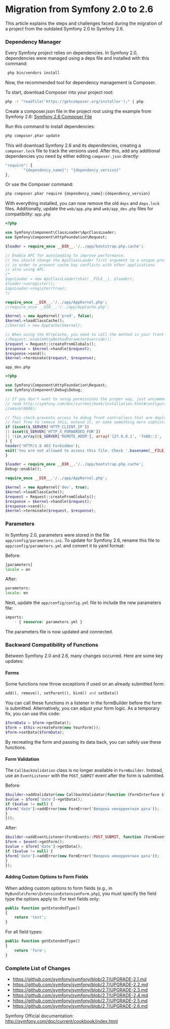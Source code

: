 # Migration from Symfony 2.0 to 2.6

This article explains the steps and challenges faced during the migration of a project from the outdated Symfony 2.0 to Symfony 2.6.

### Dependency Manager

Every Symfony project relies on dependencies. In Symfony 2.0, dependencies were managed using a deps file and installed with this command:
```bash
 php bin/vendors install
```
Now, the recommended tool for dependency management is Composer.

To start, download Composer into your project root:
```bash
php -r "readfile('https://getcomposer.org/installer');" | php
```

Create a composer.json file in the project root using the example from Symfony 2.6:
[Symfony 2.6 Composer File](https://github.com/symfony/symfony/blob/2.6/composer.json)

Run this command to install dependencies:
```bash
php composer.phar update
```

This will download Symfony 2.6 and its dependencies, creating a `composer.lock` file to track the versions used. 
After this, add any additional dependencies you need by either editing `composer.json` directly:
```php
"require": {
        "{dependency_name}": "{dependency_version}"
},
```

Or use the Composer command:
```bash
php composer.phar require {dependency_name}:{dependency_version}
```

With everything installed, you can now remove the old `deps` and `deps.lock` files. Additionally, update the `web/app.php` and `web/app_dev.php` files for compatibility:
`app.php`
```php
<?php

use Symfony\Component\ClassLoader\ApcClassLoader;
use Symfony\Component\HttpFoundation\Request;

$loader = require_once __DIR__.'/../app/bootstrap.php.cache';

// Enable APC for autoloading to improve performance.
// You should change the ApcClassLoader first argument to a unique prefix
// in order to prevent cache key conflicts with other applications
// also using APC.
/*
$apcLoader = new ApcClassLoader(sha1(__FILE__), $loader);
$loader->unregister();
$apcLoader->register(true);
*/

require_once __DIR__.'/../app/AppKernel.php';
//require_once __DIR__.'/../app/AppCache.php';

$kernel = new AppKernel('prod', false);
$kernel->loadClassCache();
//$kernel = new AppCache($kernel);

// When using the HttpCache, you need to call the method in your front controller instead of relying on the configuration parameter
//Request::enableHttpMethodParameterOverride();
$request = Request::createFromGlobals();
$response = $kernel->handle($request);
$response->send();
$kernel->terminate($request, $response);
```

`app_dev.php`
```php
<?php

use Symfony\Component\HttpFoundation\Request;
use Symfony\Component\Debug\Debug;

// If you don't want to setup permissions the proper way, just uncomment the following PHP line
// read http://symfony.com/doc/current/book/installation.html#configuration-and-setup for more information
//umask(0000);

// This check prevents access to debug front controllers that are deployed by accident to production servers.
// Feel free to remove this, extend it, or make something more sophisticated.
if (isset($_SERVER['HTTP_CLIENT_IP'])
|| isset($_SERVER['HTTP_X_FORWARDED_FOR'])
|| !(in_array(@$_SERVER['REMOTE_ADDR'], array('127.0.0.1', 'fe80::1', '::1')) || php_sapi_name() === 'cli-server')
) {
header('HTTP/1.0 403 Forbidden');
exit('You are not allowed to access this file. Check '.basename(__FILE__).' for more information.');
}

$loader = require_once __DIR__.'/../app/bootstrap.php.cache';
Debug::enable();

require_once __DIR__.'/../app/AppKernel.php';

$kernel = new AppKernel('dev', true);
$kernel->loadClassCache();
$request = Request::createFromGlobals();
$response = $kernel->handle($request);
$response->send();
$kernel->terminate($request, $response);
```

### Parameters

In Symfony 2.0, parameters were stored in the file `app/config/parameters.ini`. To update for Symfony 2.6, rename this file to `app/config/parameters.yml` and convert it to yaml format:

Before:
```php
[parameters]
locale = en
```
After:
```php
parameters:
locale: en
```

Next, update the `app/config/config.yml` file to include the new parameters file:
```php
imports:
    - { resource: parameters.yml }
```
The parameters file is now updated and connected.

### Backward Compatibility of Functions

Between Symfony 2.0 and 2.6, many changes occurred. Here are some key updates:

#### Forms

Some functions now throw exceptions if used on an already submitted form:
```php
add(), remove(), setParent(), bind() and setData()
```

You can call these functions in a listener in the formBuilder before the form is submitted. Alternatively, you can adjust your form logic. As a temporary fix, you can use this code:
```php
$formData = $form->getData();
$form = $this->createForm(new YourForm());
$form->setData($formData);
```
By recreating the form and passing its data back, you can safely use these functions.

#### Form Validation

The `CallbackValidation` class is no longer available in `FormBuilder`. Instead, use an `EventListener` with the `POST_SUBMIT` event after the form is submitted.

Before:
```php
$builder->addValidator(new CallbackValidator(function (FormInterface $form) {
$value = $form['date']->getData();
if ($value != null) {
$form['date']->addError(new FormError('Введена некорректная дата'));
}
}));
```

After:
```php
$builder->addEventListener(FormEvents::POST_SUBMIT, function (FormEvent $event) {
$form = $event->getForm();
$value = $form['date']->getData();
if ($value != null) {
$form['date']->addError(new FormError('Введена некорректная дата'));
}
});
```

#### Adding Custom Options to Form Fields

When adding custom options to form fields (e.g., in `MyBundle\Forms\ExtensionExtensionForm.php`), you must specify the field type the options apply to:
For text fields only:
```php
public function getExtendedType()
{
    return 'text';
}
```

For all field types:
```php
public function getExtendedType()
{
    return 'form';
}
```

### Complete List of Changes

* https://github.com/symfony/symfony/blob/2.7/UPGRADE-2.1.md
* https://github.com/symfony/symfony/blob/2.7/UPGRADE-2.2.md
* https://github.com/symfony/symfony/blob/2.7/UPGRADE-2.3.md
* https://github.com/symfony/symfony/blob/2.7/UPGRADE-2.4.md
* https://github.com/symfony/symfony/blob/2.7/UPGRADE-2.5.md
* https://github.com/symfony/symfony/blob/2.7/UPGRADE-2.6.md

Symfony Official documentation: http://symfony.com/doc/current/cookbook/index.html
